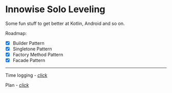# Innowise Solo Leveling
Some fun stuff to get better at Kotlin, Android and so on.

Roadmap:
 - [x] Builder Pattern
 - [x] Singletone Pattern
 - [x] Factory Method Pattern
 - [x] Facade Pattern

---
Time logging - [*click*](https://docs.google.com/spreadsheets/d/1tCsIlBpq6zRfYXHrZEjBGpv-GEw0WGHxxgDKYYBiJyU/edit?usp=sharing)

Plan - [*click*](https://docs.google.com/presentation/d/1pjXTtESUtPAdMbaGABRx97OiQ-3XjznMfieOi5Yz1Jg/edit#slide=id.g11e3de6a326_0_55)
